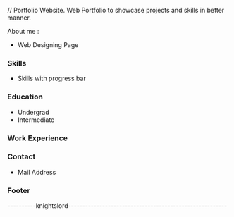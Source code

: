 // Portfolio Website.
Web Portfolio to showcase projects and skills in better manner. 

About me :
* Web Designing Page
### Skills
* Skills with progress bar
### Education
* Undergrad
* Intermediate
### Work Experience
### Contact
* Mail Address

### Footer
----------knightslord--------------------------------------------------------
